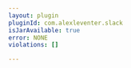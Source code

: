 ```yaml
---
layout: plugin
pluginId: com.alexleventer.slack
isJarAvailable: true
error: NONE
violations: []

---
```


